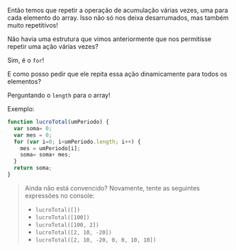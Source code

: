 Então temos que repetir a operação de acumulação várias vezes, uma para cada elemento do array. Isso não só nos deixa desarrumados, mas também muito repetitivos!

Não havia uma estrutura que vimos anteriormente que nos permitisse repetir uma ação várias vezes?

Sim, é o `for`!

E como posso pedir que ele repita essa ação dinamicamente para todos os elementos?

Perguntando o `length` para o array!

Exemplo:

```javascript
function lucroTotal(umPeriodo) {
  var soma= 0;
  var mes = 0;
  for (var i=0; i<umPeriodo.length; i++) {
	mes = umPeriodo[i];
	soma= soma+ mes;
  }
  return soma;
}
```



> Ainda não está convencido? Novamente, tente as seguintes expressões no console:
>
> * `lucroTotal([])`
> * `lucroTotal([100])`
> * `lucroTotal([100, 2])`
> * `lucroTotal([2, 10, -20])`
> * `lucroTotal([2, 10, -20, 0, 0, 10, 10])`

